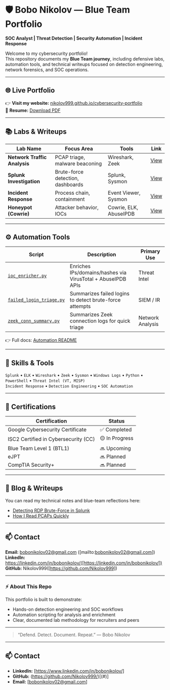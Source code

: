 # 🛡️ Bobo Nikolov — Blue Team Portfolio  
**SOC Analyst | Threat Detection | Security Automation | Incident Response**



Welcome to my cybersecurity portfolio!  
This repository documents my **Blue Team journey**, including defensive labs, automation tools, and technical writeups focused on detection engineering, network forensics, and SOC operations.

---

## 🌐 Live Portfolio
👉 **Visit my website:** [nikolov999.github.io/cybersecurity-portfolio](https://nikolov999.github.io/cybersecurity-portfolio)  
📄 **Resume:** [Download PDF](./Resume/Bobo_Nikolov_CV.pdf)

---

## 📚 Labs & Writeups

| Lab Name | Focus Area | Tools | Link |
|-----------|-------------|--------|------|
| **Network Traffic Analysis** | PCAP triage, malware beaconing | Wireshark, Zeek | [View](./Labs/Network-Analysis/README.md) |
| **Splunk Investigation** | Brute-force detection, dashboards | Splunk, Sysmon | [View](./Labs/Splunk-Investigation/README.md) |
| **Incident Response** | Process chain, containment | Event Viewer, Sysmon | [View](./Labs/Incident-Response/README.md) |
| **Honeypot (Cowrie)** | Attacker behavior, IOCs | Cowrie, ELK, AbuseIPDB | [View](./Labs/Honeypot/README.md) |

---

## ⚙️ Automation Tools

| Script | Description | Primary Use |
|---------|--------------|--------------|
| [`ioc_enricher.py`](./Tools/Python-Automation/ioc_enricher.py) | Enriches IPs/domains/hashes via VirusTotal + AbuseIPDB APIs | Threat Intel |
| [`failed_login_triage.py`](./Tools/Python-Automation/failed_login_triage.py) | Summarizes failed logins to detect brute-force attempts | SIEM / IR |
| [`zeek_conn_summary.py`](./Tools/Python-Automation/zeek_conn_summary.py) | Summarizes Zeek connection logs for quick triage | Network Analysis |

👉 Full docs: [Automation README](./Tools/Python-Automation/README.md)

---

## 🧠 Skills & Tools
`Splunk` • `ELK` • `Wireshark` • `Zeek` • `Sysmon` • `Windows Logs` • `Python` • `PowerShell` • `Threat Intel (VT, MISP)`  
`Incident Response` • `Detection Engineering` • `SOC Automation`

---

## 🏅 Certifications

| Certification | Status |
|----------------|---------|
| Google Cybersecurity Certificate | ✅ Completed |
| ISC2 Certified in Cybersecurity (CC) | 🟡 In Progress |
| Blue Team Level 1 (BTL1) | 🔜 Upcoming |
| eJPT | 🔜 Planned |
| CompTIA Security+ | 🔜 Planned |

---

## 🧾 Blog & Writeups
You can read my technical notes and blue-team reflections here:  
- [Detecting RDP Brute-Force in Splunk](./Blog/detecting-bruteforce-splunk.md)  
- [How I Read PCAPs Quickly](./Blog/how-to-read-pcaps.md)

---

## 📫 Contact
**Email:** bobonikolov02@gmail.com ([mailto:bobonikolov02@gmail.com])  
**LinkedIn:** https://linkedin.com/in/bobonikolov/([https://linkedin.com/in/bobonikolov/])  
**GitHub:** Nikolov999([https://github.com/Nikolov999])

---

### ⚡ About This Repo
This portfolio is built to demonstrate:
- Hands-on detection engineering and SOC workflows  
- Automation scripting for analysis and enrichment  
- Clear, documented lab methodology for recruiters and peers  

---

> “Defend. Detect. Document. Repeat.” — Bobo Nikolov

---

## 📫 Contact
- **LinkedIn:** [https://www.linkedin.com/in/bobonikolov/]
- **GitHub:** (https://github.com/Nikolov999/)[(#)]
- **Email:** [bobonikolov02@gmail.com]
